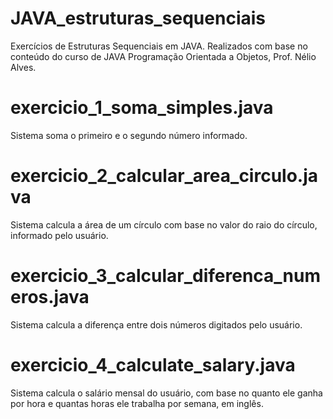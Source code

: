 # JAVA_estruturas_sequenciais
Exercícios de Estruturas Sequenciais em JAVA. Realizados com base no conteúdo do curso de JAVA Programação Orientada a Objetos, Prof. Nélio Alves.

# exercicio_1_soma_simples.java

Sistema soma o primeiro e o segundo número informado.

# exercicio_2_calcular_area_circulo.java

Sistema calcula a área de um círculo com base no valor do raio do círculo, informado pelo usuário.

# exercicio_3_calcular_diferenca_numeros.java

Sistema calcula a diferença entre dois números digitados pelo usuário.

# exercicio_4_calculate_salary.java

Sistema calcula o salário mensal do usuário, com base no quanto ele ganha por hora e quantas horas ele trabalha por semana, em inglês.
